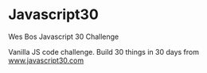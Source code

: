 # Javascript30

Wes Bos Javascript 30 Challenge

Vanilla JS code challenge. Build 30 things in 30 days from www.javascript30.com

